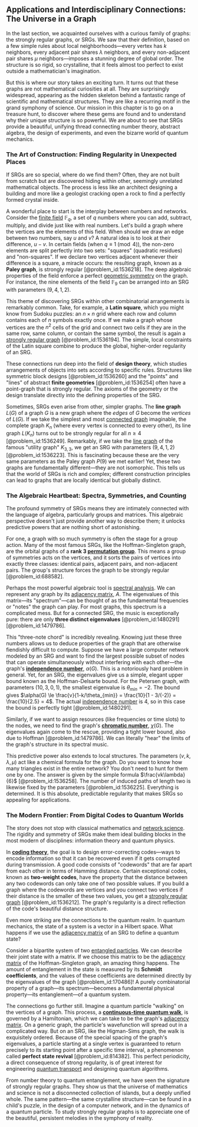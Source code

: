 ## Applications and Interdisciplinary Connections: The Universe in a Graph

In the last section, we acquainted ourselves with a curious family of graphs: the strongly regular graphs, or SRGs. We saw that their definition, based on a few simple rules about local neighborhoods—every vertex has $k$ neighbors, every adjacent pair shares $\lambda$ neighbors, and every non-adjacent pair shares $\mu$ neighbors—imposes a stunning degree of global order. The structure is so rigid, so crystalline, that it feels almost too perfect to exist outside a mathematician's imagination.

But this is where our story takes an exciting turn. It turns out that these graphs are not mathematical curiosities at all. They are surprisingly widespread, appearing as the hidden skeleton behind a fantastic range of scientific and mathematical structures. They are like a recurring motif in the grand symphony of science. Our mission in this chapter is to go on a treasure hunt, to discover where these gems are found and to understand why their unique structure is so powerful. We are about to see that SRGs provide a beautiful, unifying thread connecting number theory, abstract algebra, the design of experiments, and even the bizarre world of quantum mechanics.

### The Art of Construction: Finding Regularity in Unexpected Places

If SRGs are so special, where do we find them? Often, they are not built from scratch but are discovered hiding within other, seemingly unrelated mathematical objects. The process is less like an architect designing a building and more like a geologist cracking open a rock to find a perfectly formed crystal inside.

A wonderful place to start is the interplay between numbers and networks. Consider the [finite field](@article_id:150419) $\mathbb{F}_q$, a set of $q$ numbers where you can add, subtract, multiply, and divide just like with real numbers. Let's build a graph where the vertices are the elements of this field. When should we draw an edge between two numbers, say $u$ and $v$? A natural idea is to look at their difference, $u-v$. In certain fields (when $q \equiv 1 \pmod 4$), the non-zero elements are split perfectly into two sets: "squares" (quadratic residues) and "non-squares". If we declare two vertices adjacent whenever their difference is a square, a miracle occurs: the resulting graph, known as a **Paley graph**, is strongly regular [@problem_id:1536218]. The deep algebraic properties of the field enforce a perfect [geometric symmetry](@article_id:188565) on the graph. For instance, the nine elements of the field $\mathbb{F}_9$ can be arranged into an SRG with parameters $(9, 4, 1, 2)$.

This theme of discovering SRGs within other combinatorial arrangements is remarkably common. Take, for example, a **Latin square**, which you might know from Sudoku puzzles: an $n \times n$ grid where each row and column contains each of $n$ symbols exactly once. If we make a graph whose vertices are the $n^2$ cells of the grid and connect two cells if they are in the same row, same column, or contain the same symbol, the result is again a [strongly regular graph](@article_id:267034) [@problem_id:1536194]. The simple, local constraints of the Latin square combine to produce the global, higher-order regularity of an SRG.

These connections run deep into the field of **design theory**, which studies arrangements of objects into sets according to specific rules. Structures like symmetric block designs [@problem_id:1536260] and the "points" and "lines" of abstract **finite geometries** [@problem_id:1536254] often have a point-graph that is strongly regular. The axioms of the geometry or the design translate directly into the defining properties of the SRG.

Sometimes, SRGs even arise from other, simpler graphs. The **line graph** $L(G)$ of a graph $G$ is a new graph where the *edges* of $G$ become the *vertices* of $L(G)$. If we take the simplest and most [connected graph](@article_id:261237) imaginable, the complete graph $K_n$ (where every vertex is connected to every other), its line graph $L(K_n)$ turns out to be strongly regular for all $n \geq 4$ [@problem_id:1536249]. Remarkably, if we take the [line graph](@article_id:274805) of the famous "utility graph" $K_{3,3}$, we get an SRG with parameters $(9, 4, 1, 2)$ [@problem_id:1536223]. This is fascinating because these are the very same parameters as the Paley graph $P(9)$ we met earlier! Yet, these two graphs are fundamentally different—they are not isomorphic. This tells us that the world of SRGs is rich and complex; different construction principles can lead to graphs that are locally identical but globally distinct.

### The Algebraic Heartbeat: Spectra, Symmetries, and Counting

The profound symmetry of SRGs means they are intimately connected with the language of algebra, particularly groups and matrices. This algebraic perspective doesn't just provide another way to describe them; it unlocks predictive powers that are nothing short of astonishing.

For one, a graph with so much symmetry is often the stage for a group action. Many of the most famous SRGs, like the Hoffman-Singleton graph, are the orbital graphs of a **rank 3 [permutation group](@article_id:145654)**. This means a group of symmetries acts on the vertices, and it sorts the pairs of vertices into exactly three classes: identical pairs, adjacent pairs, and non-adjacent pairs. The group's structure forces the graph to be strongly regular [@problem_id:688582].

Perhaps the most powerful algebraic tool is [spectral analysis](@article_id:143224). We can represent any graph by its [adjacency matrix](@article_id:150516), $A$. The eigenvalues of this matrix—its "spectrum"—can be thought of as the fundamental frequencies or "notes" the graph can play. For most graphs, this spectrum is a complicated mess. But for a connected SRG, the music is exceptionally pure: there are only **three distinct eigenvalues** [@problem_id:1480291] [@problem_id:1479786].

This "three-note chord" is incredibly revealing. Knowing just these three numbers allows us to deduce properties of the graph that are otherwise fiendishly difficult to compute. Suppose we have a large computer network modeled by an SRG and want to find the largest possible subset of nodes that can operate simultaneously without interfering with each other—the graph's **[independence number](@article_id:260449)**, $\alpha(G)$. This is a notoriously hard problem in general. Yet, for an SRG, the eigenvalues give us a simple, elegant upper bound known as the Hoffman-Delsarte bound. For the Petersen graph, with parameters $(10, 3, 0, 1)$, the smallest eigenvalue is $\theta_{min}=-2$. The bound gives $\alpha(G) \le \frac{v}{1-k/\theta_{min}} = \frac{10}{1 - 3/(-2)} = \frac{10}{2.5} = 4$. The actual [independence number](@article_id:260449) is 4, so in this case the bound is perfectly tight [@problem_id:1480291].

Similarly, if we want to assign resources (like frequencies or time slots) to the nodes, we need to find the graph's **[chromatic number](@article_id:273579)**, $\chi(G)$. The eigenvalues again come to the rescue, providing a tight lower bound, also due to Hoffman [@problem_id:1479786]. We can literally "hear" the limits of the graph's structure in its spectral music.

This predictive power also extends to local structures. The parameters $(v, k, \lambda, \mu)$ act like a chemical formula for the graph. Do you want to know how many triangles exist in the entire network? You don't need to hunt for them one by one. The answer is given by the simple formula $\frac{vk\lambda}{6}$ [@problem_id:1536258]. The number of induced paths of length two is likewise fixed by the parameters [@problem_id:1536225]. Everything is determined. It is this absolute, predictable regularity that makes SRGs so appealing for applications.

### The Modern Frontier: From Digital Codes to Quantum Worlds

The story does not stop with classical mathematics and [network science](@article_id:139431). The rigidity and symmetry of SRGs make them ideal building blocks in the most modern of disciplines: information theory and quantum physics.

In **[coding theory](@article_id:141432)**, the goal is to design error-correcting codes—ways to encode information so that it can be recovered even if it gets corrupted during transmission. A good code consists of "codewords" that are far apart from each other in terms of Hamming distance. Certain exceptional codes, known as **two-weight codes**, have the property that the distance between any two codewords can only take one of two possible values. If you build a graph where the codewords are vertices and you connect two vertices if their distance is the smaller of these two values, you get a [strongly regular graph](@article_id:267034) [@problem_id:1536212]. The graph's regularity is a direct reflection of the code's beautiful distance structure.

Even more striking are the connections to the quantum realm. In quantum mechanics, the state of a system is a vector in a Hilbert space. What happens if we use the [adjacency matrix](@article_id:150516) of an SRG to define a quantum state?

Consider a bipartite system of two [entangled particles](@article_id:153197). We can describe their joint state with a matrix. If we choose this matrix to be the [adjacency matrix](@article_id:150516) of the Hoffman-Singleton graph, an amazing thing happens. The amount of entanglement in the state is measured by its **Schmidt coefficients**, and the values of these coefficients are determined directly by the eigenvalues of the graph [@problem_id:170486]! A purely combinatorial property of a graph—its spectrum—becomes a fundamental physical property—its entanglement—of a quantum system.

The connections go further still. Imagine a quantum particle "walking" on the vertices of a graph. This process, a **[continuous-time quantum walk](@article_id:144833)**, is governed by a Hamiltonian, which we can take to be the graph's [adjacency matrix](@article_id:150516). On a generic graph, the particle's wavefunction will spread out in a complicated way. But on an SRG, like the Higman-Sims graph, the walk is exquisitely ordered. Because of the special spacing of the graph's eigenvalues, a particle starting at a single vertex is guaranteed to return precisely to its starting point after a specific time interval, a phenomenon called **perfect state revival** [@problem_id:814382]. This perfect periodicity, a direct consequence of strong regularity, is of great interest for engineering [quantum transport](@article_id:138438) and designing quantum algorithms.

From number theory to quantum entanglement, we have seen the signature of strongly regular graphs. They show us that the universe of mathematics and science is not a disconnected collection of islands, but a deeply unified whole. The same pattern—the same crystalline structure—can be found in a child's puzzle, in the design of a computer network, and in the dynamics of a quantum particle. To study strongly regular graphs is to appreciate one of the beautiful, persistent melodies in the symphony of reality.